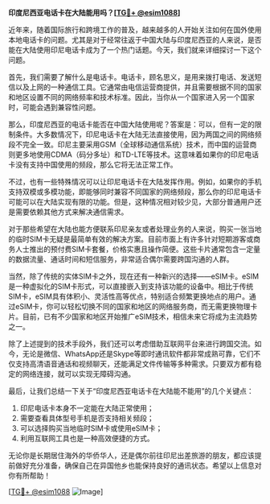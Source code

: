 **印度尼西亚电话卡在大陆能用吗？[[TG💪+ @esim1088](https://t.me/s/esim1088)]**

近年来，随着国际旅行和跨境工作的普及，越来越多的人开始关注如何在国外使用本地电话卡的问题。尤其是对于经常往返于中国大陆与印度尼西亚的人来说，是否能在大陆使用印尼电话卡成为了一个热门话题。今天，我们就来详细探讨一下这个问题。

首先，我们需要了解什么是电话卡。电话卡，顾名思义，是用来拨打电话、发送短信以及上网的一种通信工具。它通常由电信运营商提供，并且需要根据不同的国家和地区设置不同的网络频率和技术标准。因此，当你从一个国家进入另一个国家时，可能会遇到兼容性问题。

那么，印度尼西亚的电话卡能否在中国大陆使用呢？答案是：可以，但有一定的限制条件。大多数情况下，印尼电话卡在大陆无法直接使用，因为两国之间的网络频段不完全一致。印尼主要采用GSM（全球移动通信系统）技术，而中国的运营商则更多地使用CDMA（码分多址）和TD-LTE等技术。这意味着如果你的印尼电话卡没有支持中国使用的频段，那么它将无法正常工作。

不过，也有一些特殊情况可以让印尼电话卡在大陆发挥作用。例如，如果你的手机支持双模或多模功能，即能够同时兼容不同国家的网络频段，那么你的印尼电话卡可能可以在大陆实现有限的功能。但是，这种情况相对较少见，大部分普通用户还是需要依赖其他方式来解决通信需求。

对于那些希望在大陆也能方便联系印尼亲友或者处理业务的人来说，购买一张当地的临时SIM卡无疑是最简单有效的解决方案。目前市面上有许多针对短期游客或商务人士推出的预付费SIM卡套餐，价格实惠且操作简便。这些卡片通常包含一定量的数据流量、通话时间和短信服务，非常适合偶尔需要跨国沟通的人群。

当然，除了传统的实体SIM卡之外，现在还有一种新兴的选择——eSIM卡。eSIM是一种虚拟化的SIM卡形式，可以直接嵌入到支持该功能的设备中。相比于传统SIM卡，eSIM具有体积小、灵活性高等优点，特别适合频繁更换地点的用户。通过eSIM卡，你可以轻松切换不同的国家和地区的网络服务商，而无需更换物理卡片。目前，已有不少国家和地区开始推广eSIM技术，相信未来它将成为主流趋势之一。

除了上述提到的技术手段外，我们还可以考虑借助互联网平台来进行跨国交流。如今，无论是微信、WhatsApp还是Skype等即时通讯软件都非常成熟可靠，它们不仅支持高清语音通话和视频聊天，还能满足文件传输等多种需求。只要双方都有稳定的网络连接，就可以实现无障碍沟通。

最后，让我们总结一下关于“印度尼西亚电话卡在大陆能不能用”的几个关键点：
1. 印尼电话卡本身不一定能在大陆正常使用；
2. 需要查看具体型号手机是否支持相关频段；
3. 可以选择购买当地临时SIM卡或使用eSIM卡；
4. 利用互联网工具也是一种高效便捷的方式。

无论你是长期居住海外的华侨华人，还是偶尔前往印尼出差旅游的朋友，都应该提前做好充分准备，确保自己在异国他乡也能保持良好的通讯状态。希望以上信息对你有所帮助！

[[TG💪+ @esim1088](https://t.me/s/esim1088) ![Image](https://i.postimg.cc/4NQfJmqS/Snipaste-2025-05-13-00-14-12.png)]